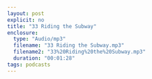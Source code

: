 ```yaml
---
layout: post
explicit: no
title: "33 Riding the Subway"
enclosure:
  type: "Audio/mp3"
  filename: "33 Riding the Subway.mp3"
  filename2: "33%20Riding%20the%20Subway.mp3"
  duration: "00:01:28"
tags: podcasts
---
```


